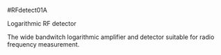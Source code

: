 <!--- PrjInfo ---> <!--- Please remove this line after manually editing --->
<!--- 00a56be08b96043df9e37d6aff7b6990 --->
<!--- Created:20170111-16:38: ---> 
<!--- Author:Mlab: ---> 
<!--- AuthorEmail:mlab@mlab.cz: ---> 
<!--- Tags:imported: ---> 
<!--- Ust:None: ---> 
<!--- Name:RFdetect01A: --->
#RFdetect01A 
<!--- LongName --->
Logarithmic RF detector
<!--- ELongName ---> 

<!--- Lead --->
The wide bandwitch logarithmic amplifier and detector suitable for radio frequency measurement.
<!--- ELead ---> 


​
​
<!--- Description --->
<!--- EDescription --->
<!--- Content --->
<!--- EContent --->
            